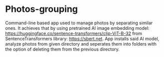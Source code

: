 # Photos-grouping
Command-line based app used to manage photos by separating similar ones. It achieves that by using pretrained AI image embedding model: https://huggingface.co/sentence-transformers/clip-ViT-B-32 from SentenceTransformers library: https://sbert.net. App installs said AI model, analyze photos from given directory and seperates them into folders with the option of deleting them from the previous directory.

